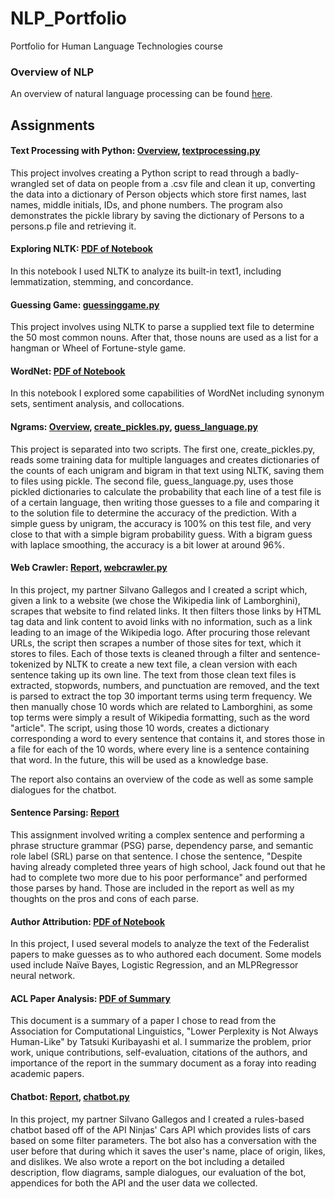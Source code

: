 # NLP_Portfolio
Portfolio for Human Language Technologies course
### Overview of NLP
An overview of natural language processing can be found [here](Overview_of_NLP.pdf).
## Assignments
#### Text Processing with Python: [Overview](Text_Processing/Overview_of_Asg_1.pdf), [textprocessing.py](Text_Processing/textprocessing.py)
This project involves creating a Python script to read through a badly-wrangled set of data on people from a .csv file and 
clean it up, converting the data into a dictionary of Person objects which store first names, last names, middle initials, 
IDs, and phone numbers. The program also demonstrates the pickle library by saving the dictionary of Persons to a persons.p 
file and retrieving it.
#### Exploring NLTK: [PDF of Notebook](Exploring_NLTK/Asg2.pdf)
In this notebook I used NLTK to analyze its built-in text1, including lemmatization, stemming, and concordance.
#### Guessing Game: [guessinggame.py](Guessing_Game/guessinggame.py)
This project involves using NLTK to parse a supplied text file to determine the 50 most common nouns. After that, those nouns are used as a list for a hangman or Wheel of Fortune-style game.  
#### WordNet: [PDF of Notebook](WordNet/WordNet.pdf)
In this notebook I explored some capabilities of WordNet including synonym sets, sentiment analysis, and collocations.
#### Ngrams: [Overview](Ngrams/Ngrams.pdf), [create_pickles.py](Ngrams/create_pickles.py), [guess_language.py](Ngrams/guess_language.py)
This project is separated into two scripts. The first one, create_pickles.py, reads some training data for multiple languages and 
creates dictionaries of the counts of each unigram and bigram in that text using NLTK, saving them to files using pickle.
The second file, guess_language.py, uses those pickled dictionaries to calculate the probability that each line of a test
file is of a certain language, then writing those guesses to a file and comparing it to the solution file to determine
the accuracy of the prediction. With a simple guess by unigram, the accuracy is 100% on this test file, and very close to 
that with a simple bigram probability guess. With a bigram guess with laplace smoothing, the accuracy is a bit lower at
around 96%.
#### Web Crawler: [Report](Web_Crawler/Web_Crawler_Report.pdf), [webcrawler.py](Web_Crawler/webcrawler.py)
In this project, my partner Silvano Gallegos and I created a script which, given a link to a website (we chose the Wikipedia link of Lamborghini),
scrapes that website to find related links. It then filters those links by HTML tag data and link content to avoid links 
with no information, such as a link leading to an image of the Wikipedia logo. After procuring those relevant URLs, the script
then scrapes a number of those sites for text, which it stores to files. Each of those texts is cleaned through a filter
and sentence-tokenized by NLTK to create a new text file, a clean version with each sentence taking up its own line. The text
from those clean text files is extracted, stopwords, numbers, and punctuation are removed, and the text is parsed to extract 
the top 30 important terms using term frequency. We then manually chose 10 words which are related to Lamborghini, as some 
top terms were simply a result of Wikipedia formatting, such as the word "article". The script, using those 10 words, creates 
a dictionary corresponding a word to every sentence that contains it, and stores those in a file for each of the 10 words,
where every line is a sentence containing that word. In the future, this will be used as a knowledge base.

The report also contains an overview of the code as well as some sample dialogues for the chatbot.
#### Sentence Parsing: [Report](Sentence_Parsing/Sentence_Parsing.pdf)
This assignment involved writing a complex sentence and performing a phrase structure grammar (PSG) parse, dependency parse, and
semantic role label (SRL) parse on that sentence. I chose the sentence, "Despite having already completed three years of high school, Jack found out that he had to complete two more due to his poor performance"
and performed those parses by hand. Those are included in the report as well as my thoughts on the pros and cons of each parse.

#### Author Attribution: [PDF of Notebook](Author_Attribution/Author_Attribution.pdf)
In this project, I used several models to analyze the text of the Federalist papers to make guesses as to who authored each document.
Some models used include Naïve Bayes, Logistic Regression, and an MLPRegressor neural network.

#### ACL Paper Analysis: [PDF of Summary](ACL/ACL_Paper_Analysis.pdf)
This document is a summary of a paper I chose to read from the Association for Computational Linguistics, "Lower Perplexity is Not Always Human-Like"
by Tatsuki Kuribayashi et al.
I summarize the problem, prior work, unique contributions, self-evaluation, citations of the authors, and importance of the report in the summary document
as a foray into reading academic papers.

#### Chatbot: [Report](Chatbot/Chatbot_Evaluation_and_Report.pdf), [chatbot.py](Chatbot/chatbot.py)
In this project, my partner Silvano Gallegos and I created a rules-based chatbot based off of the API Ninjas' Cars API which
provides lists of cars based on some filter parameters. The bot also has a conversation with the user before that during which it
saves the user's name, place of origin, likes, and dislikes. We also wrote a report on the bot including a detailed description,
flow diagrams, sample dialogues, our evaluation of the bot, appendices for both the API and the user data we collected.